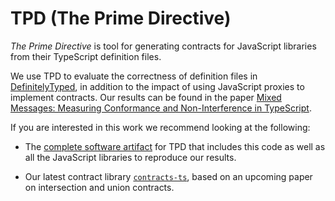 # TPD (The Prime Directive)

*The Prime Directive* is tool for generating contracts for JavaScript
 libraries from their TypeScript definition files.

We use TPD to evaluate the correctness of definition files in
[DefinitelyTyped](https://github.com/DefinitelyTyped/DefinitelyTyped),
in addition to the impact of using JavaScript proxies to implement
contracts. Our results can be found in the paper [Mixed Messages:
Measuring Conformance and Non-Interference in
TypeScript](http://drops.dagstuhl.de/opus/volltexte/2017/7264/pdf/LIPIcs-ECOOP-2017-28.pdf).

If you are interested in this work we recommend looking at the
following:

- The [complete software
artifact](http://drops.dagstuhl.de/opus/volltexte/2017/7289/) for TPD
that includes this code as well as all the JavaScript libraries to
reproduce our results.

- Our latest contract library
  [`contracts-ts`](https://github.com/jack-williams/contracts-ts),
  based on an upcoming paper on intersection and union contracts.
